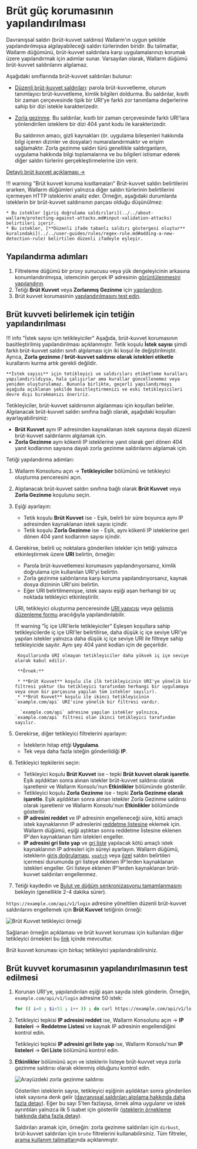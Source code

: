 # Brüt güç korumasının yapılandırılması

Davranışsal saldırı (brüt-kuvvet saldırısı) Wallarm'ın uygun şekilde yapılandırılmışsa algılayabileceği saldırı türlerinden biridir. Bu talimatlar, Wallarm düğümünü, brüt-kuvvet saldırılara karşı uygulamalarınızı korumak üzere yapılandırmak için adımlar sunar. Varsayılan olarak, Wallarm düğümü brüt-kuvvet saldırılarını algılamaz.

Aşağıdaki sınıflarında brüt-kuvvet saldırıları bulunur:

* [Düzenli brüt-kuvvet saldırıları](../../attacks-vulns-list.md#brute-force-attack): parola brüt-kuvvetleme, oturum tanımlayıcı brüt-kuvvetleme, kimlik bilgileri doldurma. Bu saldırılar, kısıtlı bir zaman çerçevesinde tipik bir URI'ye farklı zor tanımlama değerlerine sahip bir dizi istekle karakterizedir.
* [Zorla gezinme](../../attacks-vulns-list.md#forced-browsing). Bu saldırılar, kısıtlı bir zaman çerçevesinde farklı URI'lara yönlendirilen isteklere bir dizi 404 yanıt kodu ile karakterizedir.
    
    Bu saldırının amacı, gizli kaynakları (ör. uygulama bileşenleri hakkında bilgi içeren dizinler ve dosyalar) numaralandırmaktır ve erişim sağlamaktır. Zorla gezinme saldırı türü genellikle saldırganların, uygulama hakkında bilgi toplamalarına ve bu bilgileri istismar ederek diğer saldırı türlerini gerçekleştirmelerine izin verir.

[Detaylı brüt kuvvet açıklaması →](../../about-wallarm/protecting-against-attacks.md#behavioral-attacks)

!!! warning "Brüt kuvvet koruma kısıtlamaları"
    Brüt-kuvvet saldırı belirtilerini ararken, Wallarm düğümleri yalnızca diğer saldırı türlerinin belirtilerini içermeyen HTTP isteklerini analiz eder. Örneğin, aşağıdaki durumlarda isteklerin bir brüt-kuvvet saldırısının parçası olduğu düşünülmez:

    * Bu istekler [giriş doğrulama saldırıları](../../about-wallarm/protecting-against-attacks.md#input-validation-attacks) belirtileri içerir.
    * Bu istekler, [**Düzenli ifade tabanlı saldırı göstergesi oluştur** kuralındaki](../../user-guides/rules/regex-rule.md#adding-a-new-detection-rule) belirtilen düzenli ifadeyle eşleşir.

## Yapılandırma adımları

1. Filtreleme düğümü bir proxy sunucusu veya yük dengeleyicinin arkasına konumlandırılmışsa, istemcinin gerçek IP adresinin [görüntülenmesini yapılandırın](../using-proxy-or-balancer-en.md).
1. Tetiği **Brüt Kuvvet** veya **Zorlanmış Gezinme** için [yapılandırın](#configuring-the-trigger-to-identify-brute-force).
1. Brüt kuvvet korumasinin [yapılandırılmasını test edin](#testing-the-configuration-of-brute-force-protection).

## Brüt kuvveti belirlemek için tetiğin yapılandırılması

!!! info "İstek sayısı için tetikleyiciler"
    Aşağıda, brüt-kuvvet korumasının basitleştirilmiş yapılandırılması açıklanmıştır. Tetik koşulu **İstek sayısı** şimdi farklı brüt-kuvvet saldırı sınıfı algılaması için iki koşul ile değiştirilmiştir. Ayrıca, **Zorla gezinme / brüt-kuvvet saldırısı olarak istekleri etiketle** kurallarını kurma artık gerekli değildir.
    
    **İstek sayısı** için tetikleyici ve saldırıları etiketleme kuralları yapılandırıldıysa, hala çalışırlar ama kurallar güncellenemez veya yeniden oluşturulamaz. Bununla birlikte, geçerli yapılandırmayı aşağıda açıklanan şekilde basitleştirmenizi ve eski tetikleyicileri devre dışı bırakmanızı öneririz.

Tetikleyiciler, brüt-kuvvet saldırısının algılanması için koşulları belirler. Algılanacak brüt-kuvvet saldırı sınıfına bağlı olarak, aşağıdaki koşulları ayarlayabilirsiniz:

* **Brüt Kuvvet** aynı IP adresinden kaynaklanan istek sayısına dayalı düzenli brüt-kuvvet saldırılarını algılamak için.
* **Zorla Gezinme** aynı kökenli IP isteklerine yanıt olarak geri dönen 404 yanıt kodlarının sayısına dayalı zorla gezinme saldırılarını algılamak için.

Tetiği yapılandırma adımları:

1. Wallarm Konsolunu açın → **Tetikleyiciler** bölümünü ve tetikleyici oluşturma penceresini açın.
2. Algılanacak brüt-kuvvet saldırı sınıfına bağlı olarak **Brüt Kuvvet** veya **Zorla Gezinme** koşulunu seçin.
3. Eşiği ayarlayın:
   
    * Tetik koşulu **Brüt Kuvvet** ise - Eşik, belirli bir süre boyunca aynı IP adresinden kaynaklanan istek sayısı içindir.
    * Tetik koşulu **Zorla Gezinme** ise - Eşik, aynı kökenli IP isteklerine geri dönen 404 yanıt kodlarının sayısı içindir.
4. Gerekirse, belirli uç noktalara gönderilen istekler için tetiği yalnızca etkinleştirmek üzere **URI** belirtin, örneğin:

    * Parola brüt-kuvvetlemesi korumasını yapılandırıyorsanız, kimlik doğrulama için kullanılan URI'yi belirtin.
    * Zorla gezinme saldırılarına karşı koruma yapılandırıyorsanız, kaynak dosya dizininin URI'sini belirtin.
    * Eğer URI belirtilmemişse, istek sayısı eşiği aşan herhangi bir uç noktada tetikleyici etkinleştirilir.

   URI, tetikleyici oluşturma penceresinde [URI yapıcısı](../../user-guides/rules/add-rule.md#uri-constructor) veya [gelişmiş düzenleme formu](../../user-guides/rules/add-rule.md#advanced-edit-form) aracılığıyla yapılandırılabilir.

    !!! warning "İç içe URI'lerle tetikleyiciler"
       Eşleşen koşullara sahip tetikleyicilerde iç içe URI'ler belirtilirse, daha düşük iç içe seviye URI'ye yapılan istekler yalnızca daha düşük iç içe seviye URI ile filtreye sahip tetikleyicide sayılır. Aynı şey 404 yanıt kodları için de geçerlidir.

        Koşullarında URI olmayan tetikleyiciler daha yüksek iç içe seviye olarak kabul edilir.

        **Örnek:**

        * **Brüt Kuvvet** koşulu ile ilk tetikleyicinin URI'ye yönelik bir filtresi yoktur (bu tetikleyici tarafından herhangi bir uygulamaya veya onun bir parçasına yapılan tüm istekler sayılır).
        * **Brüt Kuvvet** koşulu ile ikinci tetikleyicinin `example.com/api` URI'sine yönelik bir filtresi vardır.

         `example.com/api` adresine yapılan istekler yalnızca, `example.com/api` filtresi olan ikinci tetikleyici tarafından sayılır.
5. Gerekirse, diğer tetikleyici filtrelerini ayarlayın:
  
   * İsteklerin hitap ettği **Uygulama**.
   * Tek veya daha fazla isteğin gönderildiği **IP**.
6. Tetikleyici tepkilerini seçin:

    * Tetikleyici koşulu **Brüt Kuvvet** ise - tepki **Brüt kuvvet olarak işaretle**. Eşik aşıldıktan sonra alınan istekler brüt-kuvvet saldırısı olarak işaretlenir ve Wallarm Konsolu'nun **Etkinlikler** bölümünde gösterilir.
    * Tetikleyici koşulu **Zorla Gezinme** ise - tepki **Zorla Gezinme olarak işaretle**. Eşik aşıldıktan sonra alınan istekler Zorla Gezinme saldırısı olarak işaretlenir ve Wallarm Konsolu'nun **Etkinlikler** bölümünde gösterilir.
    * **IP adresini reddet** ve IP adresinin engelleneceği süre, kötü amaçlı istek kaynaklarının IP adreslerini [reddetme listesine](../../user-guides/ip-lists/denylist.md) eklemek için. Wallarm düğümü, eşiği aştıktan sonra reddetme listesine eklenen IP'den kaynaklanan tüm istekleri engeller.
    * **IP adresini gri liste yap** ve [gri liste](../../user-guides/ip-lists/graylist.md) yapılacak kötü amaçlı istek kaynaklarının IP adresleri için süreyi ayarlayın. Wallarm düğümü, isteklerin [giriş doğrulaması](../../about-wallarm/protecting-against-attacks.md#input-validation-attacks), [`vpatch`](../../user-guides/rules/vpatch-rule.md) veya [özel](../../user-guides/rules/regex-rule.md) saldırı belirtileri içermesi durumunda gri listeye eklenen IP'lerden kaynaklanan istekleri engeller. Gri listeye eklenen IP'lerden kaynaklanan brüt-kuvvet saldırıları engellenmez.
6. Tetiği kaydedin ve [Bulut ve düğüm senkronizasyonu tamamlanmasını](../configure-cloud-node-synchronization-en.md) bekleyin (genellikle 2-4 dakika sürer).

`https://example.com/api/v1/login` adresine yöneltilen düzenli brüt-kuvvet saldırılarını engellemek için **Brüt Kuvvet** tetiğinin örneği:

![Brüt Kuvvet tetikleyici örneği](../../images/user-guides/triggers/trigger-example6.png)

Sağlanan örneğin açıklaması ve brüt kuvvet koruması için kullanılan diğer tetikleyici örnekleri bu [link](../../user-guides/triggers/trigger-examples.md#mark-requests-as-a-bruteforce-attack-if-31-or-more-requests-are-sent-to-the-protected-resource) içinde mevcuttur.

Brüt kuvvet koruması için birkaç tetikleyici yapılandırabilirsiniz.

## Brüt kuvvet korumasının yapılandırılmasının test edilmesi

1. Korunan URI'ye, yapılandırılan eşiği aşan sayıda istek gönderin. Örneğin, `example.com/api/v1/login` adresine 50 istek:

   ```bash
   for (( i=0 ; $i<51 ; i++ )) ; do curl https://example.com/api/v1/login ; done
   ```
2. Tetikleyici tepkisi **IP adresini reddet** ise, Wallarm Konsolunu açın → **IP listeleri** → **Reddetme Listesi** ve kaynak IP adresinin engellendiğini kontrol edin.

   Tetikleyici tepkisi **IP adresini gri liste yap** ise, Wallarm Konsolu'nun **IP listeleri** → **Gri Liste** bölümünü kontrol edin.
3. **Etkinlikler** bölümünü açın ve isteklerin listeye brüt-kuvvet veya zorla gezinme saldırısı olarak eklenmiş olduğunu kontrol edin.

   ![Arayüzdeki zorla gezinme saldırısı](../../images/user-guides/events/forced-browsing-attack.png)

   Gösterilen isteklerin sayısı, tetikleyici eşiğinin aşıldıktan sonra gönderilen istek sayısına denk gelir ([davranışsal saldırıları algılama hakkında daha fazla detay](../../about-wallarm/protecting-against-attacks.md#behavioral-attacks)). Eğer bu sayı 5'ten fazlaysa, örnek alma uygulanır ve istek ayrıntıları yalnızca ilk 5 isabet için gösterilir ([isteklerin örnekleme hakkında daha fazla detay](../../user-guides/events/analyze-attack.md#sampling-of-hits)).

   Saldırıları aramak için, örneğin: zorla gezinme saldırıları için `dirbust`, brüt-kuvvet saldırıları için `brute` filtrelerini kullanabilirsiniz. Tüm filtreler, [arama kullanım talimatları](../../user-guides/search-and-filters/use-search.md)nda açıklanmıştır.